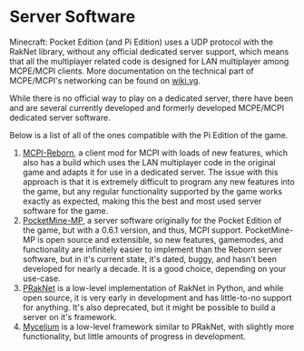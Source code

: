 # Server Software

Minecraft: Pocket Edition (and Pi Edition) uses a UDP protocol with the
RakNet library, without any official dedicated server support, which
means that all the multiplayer related code is designed for LAN
multiplayer among MCPE/MCPI clients. More documentation on the technical
part of MCPE/MCPI's networking can be found on
[wiki.vg](https://minecraft.wiki/w/Legacy_Pocket_Edition_protocol).

While there is no official way to play on a dedicated server, there have
been and are several currently developed and formerly developed
MCPE/MCPI dedicated server software.

Below is a list of all of the ones compatible with the Pi Edition of the
game.

1.  [MCPI-Reborn](../reborn/INTRO.md), a client mod for MCPI with
    loads of new features, which also has a build which uses the LAN
    multiplayer code in the original game and adapts it for use in a
    dedicated server. The issue with this approach is that it is
    extremely difficult to program any new features into the game, but
    any regular functionality supported by the game works exactly as
    expected, making this the best and most used server software for the
    game.
2.  [PocketMine-MP](POCKETMINE_MP.md), a server software
    originally for the Pocket Edition of the game, but with a 0.6.1
    version, and thus, MCPI support. PocketMine-MP is open source and
    extensible, so new features, gamemodes, and functionality are
    infinitely easier to implement than the Reborn server software, but
    in it's current state, it's dated, buggy, and hasn't been developed
    for nearly a decade. It is a good choice, depending on your
    use-case.
3.  [PRakNet](https://github.com/MCPI-Revival/PRakNet) is a low-level
    implementation of RakNet in Python, and while open source, it is
    very early in development and has little-to-no support for anything.
    It's also deprecated, but it might be possible to build a server on
    it's framework.
4.  [Mycelium](https://github.com/MCPI-Revival/Mycelium) is a low-level
    framework similar to PRakNet, with slightly more functionality, but
    little amounts of progress in development.